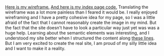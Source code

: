 [Here is my wireframe.](https://github.com/almightyboz/phase-0/blob/master/week-2/imgs/wireframe-index.png)
[And here is my index page code.](https://github.com/almightyboz/almightyboz.github.io/blob/master/blog/index.html)
Translating the wireframe was a lot more painless than I feared it would be. I really enjoyed wireframing and I have a pretty cohesive idea for my page, so I was a little afraid of the fact that I cannot reasonably create the image in my mind. But the fact that the site doesn't have to look a particular way just yet was was a huge help. Learning about the semantic elements was interesting, and I understood my site better when I structured the content along [these lines](http://www.w3schools.com/html/img_sem_elements.gif). But I am very excited to create the real site, I am proud of my silly little idea and I want to make it a reality.